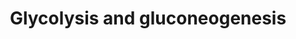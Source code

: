 ---
annotations:
- id: PW:0000640
  parent: classic metabolic pathway
  type: Pathway Ontology
  value: glycolysis pathway
- id: PW:0000002
  parent: classic metabolic pathway
  type: Pathway Ontology
  value: classic metabolic pathway
authors:
- MaintBot
- AlexanderPico
- LWackers
- Egonw
- Eweitz
description: ''
last-edited: 2021-05-15
organisms:
- Danio rerio
redirect_from:
- /index.php/Pathway:WP1356
- /instance/WP1356
revision: null
schema-jsonld:
- '@context': https://schema.org/
  '@id': https://wikipathways.github.io/pathways/WP1356.html
  '@type': Dataset
  creator:
    '@type': Organization
    name: WikiPathways
  description: ''
  keywords:
  - 2-Phosphoglyceric acid
  - 3-Phosphoglyceric acid
  - Acetyl-CoA
  - Dihydroxyacetone Phosphate
  - ENO1B
  - FBP1a
  - FBP1b
  - Fructose-1,6-biphosphate
  - Fructose-6-phosphate
  - GAPD
  - GOT2a
  - GOT2b
  - GPIa
  - GPIb
  - Glucose
  - Glucose-1-phosphate
  - Glucose-6-phosphate
  - Glyceraldehyde-3-phosphate
  - Glyceric acid 1,3-biphosphate
  - Glycogen
  - L-Aspartic acid
  - LDHAL6B
  - LDHB
  - LDHC
  - LOC570106
  - Lactate
  - Malate
  - Oxalacetic acid
  - PDHA1a
  - PDHA1b
  - PDHA2
  - PFKMa
  - PFKMb
  - PFKPa
  - PFKPb
  - PGAM1a
  - PGAM1b
  - PGK2
  - Phosphoenolpyruvate
  - Pyruvic acid
  - TCA Cycle
  - aldob
  - aldoc
  - aldocl
  - dlat
  - dldh
  - eno1
  - eno2
  - eno3
  - fbp2
  - g6pca.1
  - gapdh
  - gapdhs
  - gck
  - got1
  - hk1
  - hk2
  - ldha
  - mdh1b
  - pc
  - pck1
  - pdhb
  - pdk1
  - pgam2
  - pgk1
  - phkg1a
  - pklr
  - pkm2a
  - pkm2b
  - tpi1b
  - zgc:64133
  - zgc:66110
  license: CC0
  name: Glycolysis and gluconeogenesis
seo: CreativeWork
title: Glycolysis and gluconeogenesis
wpid: WP1356
---